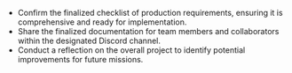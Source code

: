 - Confirm the finalized checklist of production requirements, ensuring it is comprehensive and ready for implementation.
- Share the finalized documentation for team members and collaborators within the designated Discord channel.
- Conduct a reflection on the overall project to identify potential improvements for future missions.
